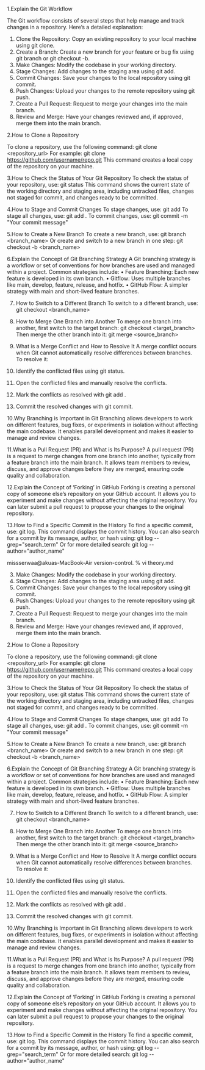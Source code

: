 1.Explain the Git Workflow 

 The Git workflow consists of several steps that help manage and track changes in a repository. Here’s a detailed explanation: 
 1. Clone the Repository: Copy an existing repository to your local machine using git clone. 
 2. Create a Branch: Create a new branch for your feature or bug fix using git branch or git checkout -b. 
 3. Make Changes: Modify the codebase in your working directory. 
 4. Stage Changes: Add changes to the staging area using git add. 
 5. Commit Changes: Save your changes to the local repository using git commit. 
 6. Push Changes: Upload your changes to the remote repository using git push. 
 7. Create a Pull Request: Request to merge your changes into the main branch. 
 8. Review and Merge: Have your changes reviewed and, if approved, merge them into the main branch. 

2.How to Clone a Repository 

 To clone a repository, use the following command: git clone <repository_url>
 For example: git clone https://github.com/username/repo.git 
 This command creates a local copy of the repository on your machine. 

3.How to Check the Status of Your Git Repository 
To check the status of your repository, use: git status This command shows the current state of the working directory and staging area, including untracked files, changes not staged for commit, and changes ready to be committed. 

4.How to Stage and Commit Changes 
 To stage changes, use: git add <file> 
 To stage all changes, use: git add . 
 To commit changes, use: git commit -m "Your commit message" 

5.How to Create a New Branch 
 To create a new branch, use: git branch <branch_name> Or create and switch to a new branch in one step: git checkout -b <branch_name> 

6.Explain the Concept of Git Branching Strategy 
 A Git branching strategy is a workflow or set of conventions for how branches are used and managed within a project. Common strategies include: 
 • Feature Branching: Each new feature is developed in its own branch. 
 • Gitflow: Uses multiple branches like main, develop, feature, release, and hotfix. 
 • GitHub Flow: A simpler strategy with main and short-lived feature branches. 

7. How to Switch to a Different Branch 
 To switch to a different branch, use: git checkout <branch_name> 

8. How to Merge One Branch into Another 
 To merge one branch into another, first switch to the target branch: git checkout <target_branch> Then merge the other branch into it: git merge <source_branch> 

9. What is a Merge Conflict and How to Resolve It 
 A merge conflict occurs when Git cannot automatically resolve differences between branches. To resolve it: 
 1. Identify the conflicted files using git status. 
 2. Open the conflicted files and manually resolve the conflicts. 
 3. Mark the conflicts as resolved with git add <file>. 
 4. Commit the resolved changes with git commit. 

10.Why Branching is Important in Git 
 Branching allows developers to work on different features, bug fixes, or experiments in isolation without affecting the main codebase. It enables parallel development and makes it easier to manage and review changes. 

11.What is a Pull Request (PR) and What is Its Purpose? 
 A pull request (PR) is a request to merge changes from one branch into another, typically from a feature branch into the main branch. It allows team members to review, discuss, and approve changes before they are merged, ensuring code quality and collaboration. 

12.Explain the Concept of ‘Forking’ in GitHub 
 Forking is creating a personal copy of someone else’s repository on your GitHub account. It allows you to experiment and make changes without affecting the original repository. You can later submit a pull request to propose your changes to the original repository. 

13.How to Find a Specific Commit in the History 
 To find a specific commit, use: git log. This command displays the commit history. 
You can also search for a commit by its message, author, or hash using: git log --grep="search_term" 
Or for more detailed search: 
git log --author="author_name" 

missserwaa@akuas-MacBook-Air version-control. % vi theory.md 

 3. Make Changes: Modify the codebase in your working directory.
 4. Stage Changes: Add changes to the staging area using git add.
 5. Commit Changes: Save your changes to the local repository using git commit.
 6. Push Changes: Upload your changes to the remote repository using git push.
 7. Create a Pull Request: Request to merge your changes into the main branch.
 8. Review and Merge: Have your changes reviewed and, if approved, merge them into the main branch.

2.How to Clone a Repository

 To clone a repository, use the following command: git clone <repository_url>
 For example: git clone https://github.com/username/repo.git
 This command creates a local copy of the repository on your machine.

3.How to Check the Status of Your Git Repository
To check the status of your repository, use: git status This command shows the current state of the working directory and staging area, including untracked files, changes not staged for commit, and changes ready to be committed.

4.How to Stage and Commit Changes
 To stage changes, use: git add <file>
 To stage all changes, use: git add .
 To commit changes, use: git commit -m "Your commit message"

5.How to Create a New Branch
 To create a new branch, use: git branch <branch_name> Or create and switch to a new branch in one step: git checkout -b <branch_name>

6.Explain the Concept of Git Branching Strategy
 A Git branching strategy is a workflow or set of conventions for how branches are used and managed within a project. Common strategies include:
 • Feature Branching: Each new feature is developed in its own branch.
 • Gitflow: Uses multiple branches like main, develop, feature, release, and hotfix.
 • GitHub Flow: A simpler strategy with main and short-lived feature branches.

7. How to Switch to a Different Branch
 To switch to a different branch, use: git checkout <branch_name>

8. How to Merge One Branch into Another
 To merge one branch into another, first switch to the target branch: git checkout <target_branch> Then merge the other branch into it: git merge <source_branch>

9. What is a Merge Conflict and How to Resolve It
 A merge conflict occurs when Git cannot automatically resolve differences between branches. To resolve it:
 1. Identify the conflicted files using git status.
 2. Open the conflicted files and manually resolve the conflicts.
 3. Mark the conflicts as resolved with git add <file>.
 4. Commit the resolved changes with git commit.

10.Why Branching is Important in Git
 Branching allows developers to work on different features, bug fixes, or experiments in isolation without affecting the main codebase. It enables parallel development and makes it easier to manage and review changes.

11.What is a Pull Request (PR) and What is Its Purpose?
 A pull request (PR) is a request to merge changes from one branch into another, typically from a feature branch into the main branch. It allows team members to review, discuss, and approve changes before they are merged, ensuring code quality and collaboration.

12.Explain the Concept of ‘Forking’ in GitHub
 Forking is creating a personal copy of someone else’s repository on your GitHub account. It allows you to experiment and make changes without affecting the original repository. You can later submit a pull request to propose your changes to the original repository.

13.How to Find a Specific Commit in the History
 To find a specific commit, use: git log. This command displays the commit history.
You can also search for a commit by its message, author, or hash using: git log --grep="search_term"
Or for more detailed search:
git log --author="author_name"
